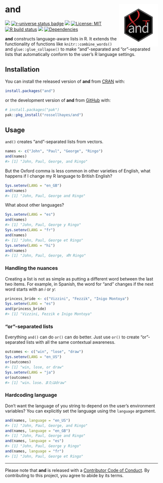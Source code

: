 
<!-- README.md is generated from README.Rmd. Please edit that file -->

# and <img src="man/figures/logo.png?raw=TRUE" align="right" height="138" />

<!-- badges: start -->

[![](https://www.r-pkg.org/badges/version/and?color=brightgreen)](https://cran.r-project.org/package=and)
[![r-universe status
badge](https://rossellhayes.r-universe.dev/badges/and)](https://rossellhayes.r-universe.dev/and)
[![](https://img.shields.io/badge/lifecycle-stable-brightgreen.svg)](https://lifecycle.r-lib.org/articles/stages.html#stable)
[![License:
MIT](https://img.shields.io/badge/license-MIT-blueviolet.svg)](https://cran.r-project.org/web/licenses/MIT)
[![R build
status](https://github.com/rossellhayes/and/workflows/R-CMD-check/badge.svg)](https://github.com/rossellhayes/and/actions)
[![](https://codecov.io/gh/rossellhayes/and/branch/main/graph/badge.svg)](https://app.codecov.io/gh/rossellhayes/and)
[![Dependencies](https://tinyverse.netlify.com/badge/and)](https://cran.r-project.org/package=and)
<!-- badges: end -->

**and** constructs language-aware lists in R. It extends the
functionality of functions like `knitr::combine_words()` and
`glue::glue_collapse()` to make “and”-separated and “or”-separated lists
that automatically conform to the user’s R language settings.

## Installation

You can install the released version of **and** from
[CRAN](https://cran.r-project.org/package=and) with:

``` r
install.packages("and")
```

or the development version of **and** from
[GitHub](https://github.com/rossellhayes/and) with:

``` r
# install.packages("pak")
pak::pkg_install("rossellhayes/and")
```

## Usage

`and()` creates “and”-separated lists from vectors.

``` r
names <- c("John", "Paul", "George", "Ringo")
and(names)
#> [1] "John, Paul, George, and Ringo"
```

But the Oxford comma is less common in other varieties of English, what
happens if I change my R language to British English?

``` r
Sys.setenv(LANG = "en_GB")
and(names)
#> [1] "John, Paul, George and Ringo"
```

What about other languages?

``` r
Sys.setenv(LANG = "es")
and(names)
#> [1] "John, Paul, George y Ringo"
Sys.setenv(LANG = "fr")
and(names)
#> [1] "John, Paul, George et Ringo"
Sys.setenv(LANG = "hi")
and(names)
#> [1] "John, Paul, George, और Ringo"
```

### Handling the nuances

Creating a list is not as simple as putting a different word between the
last two items. For example, in Spanish, the word for “and” changes if
the next word starts with an *i* or *y*:

``` r
princess_bride <- c("Vizzini", "Fezzik", "Inigo Montoya")
Sys.setenv(LANG = "es")
and(princess_bride)
#> [1] "Vizzini, Fezzik e Inigo Montoya"
```

### “or”-separated lists

Everything `and()` can do `or()` can do better. Just use `or()` to
create “or”-separated lists with all the same contextual awareness.

``` r
outcomes <- c("win", "lose", "draw")
Sys.setenv(LANG = "en_US")
or(outcomes)
#> [1] "win, lose, or draw"
Sys.setenv(LANG = "ja")
or(outcomes)
#> [1] "win、lose、またはdraw"
```

### Hardcoding language

Don’t want the language of you string to depend on the user’s
environment variables? You can explicitly set the language using the
`language` argument.

``` r
and(names, language = "en_US")
#> [1] "John, Paul, George, and Ringo"
and(names, language = "en_GB")
#> [1] "John, Paul, George and Ringo"
and(names, language = "es")
#> [1] "John, Paul, George y Ringo"
and(names, language = "fr")
#> [1] "John, Paul, George et Ringo"
```

------------------------------------------------------------------------

Please note that **and** is released with a [Contributor Code of
Conduct](https://contributor-covenant.org/version/2/0/CODE_OF_CONDUCT.html).
By contributing to this project, you agree to abide by its terms.
